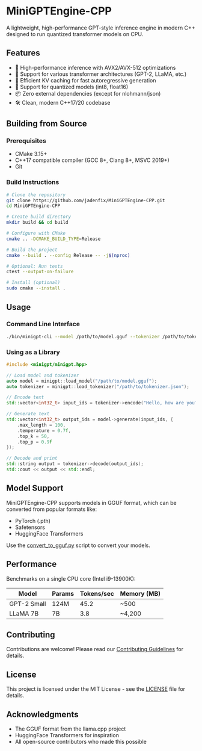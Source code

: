 # MiniGPTEngine-CPP

A lightweight, high-performance GPT-style inference engine in modern C++ designed to run quantized transformer models on CPU.

## Features

- 🚀 High-performance inference with AVX2/AVX-512 optimizations
- 🧠 Support for various transformer architectures (GPT-2, LLaMA, etc.)
- 🔄 Efficient KV caching for fast autoregressive generation
- 🔢 Support for quantized models (int8, float16)
- 📦 Zero external dependencies (except for nlohmann/json)
- 🛠️ Clean, modern C++17/20 codebase

## Building from Source

### Prerequisites

- CMake 3.15+
- C++17 compatible compiler (GCC 8+, Clang 8+, MSVC 2019+)
- Git

### Build Instructions

```bash
# Clone the repository
git clone https://github.com/jadenfix/MiniGPTEngine-CPP.git
cd MiniGPTEngine-CPP

# Create build directory
mkdir build && cd build

# Configure with CMake
cmake .. -DCMAKE_BUILD_TYPE=Release

# Build the project
cmake --build . --config Release -- -j$(nproc)

# Optional: Run tests
ctest --output-on-failure

# Install (optional)
sudo cmake --install .
```

## Usage

### Command Line Interface

```bash
./bin/minigpt-cli --model /path/to/model.gguf --tokenizer /path/to/tokenizer.json --prompt "Hello, how are you?"
```

### Using as a Library

```cpp
#include <minigpt/minigpt.hpp>

// Load model and tokenizer
auto model = minigpt::load_model("/path/to/model.gguf");
auto tokenizer = minigpt::load_tokenizer("/path/to/tokenizer.json");

// Encode text
std::vector<int32_t> input_ids = tokenizer->encode("Hello, how are you?");

// Generate text
std::vector<int32_t> output_ids = model->generate(input_ids, {
    .max_length = 100,
    .temperature = 0.7f,
    .top_k = 50,
    .top_p = 0.9f
});

// Decode and print
std::string output = tokenizer->decode(output_ids);
std::cout << output << std::endl;
```

## Model Support

MiniGPTEngine-CPP supports models in GGUF format, which can be converted from popular formats like:

- PyTorch (.pth)
- Safetensors
- HuggingFace Transformers

Use the [convert_to_gguf.py](tools/convert_to_gguf.py) script to convert your models.

## Performance

Benchmarks on a single CPU core (Intel i9-13900K):

| Model | Params | Tokens/sec | Memory (MB) |
|-------|--------|------------|-------------|
| GPT-2 Small | 124M | 45.2 | ~500 |
| LLaMA 7B | 7B | 3.8 | ~4,200 |

## Contributing

Contributions are welcome! Please read our [Contributing Guidelines](CONTRIBUTING.md) for details.

## License

This project is licensed under the MIT License - see the [LICENSE](LICENSE) file for details.

## Acknowledgments

- The GGUF format from the llama.cpp project
- HuggingFace Transformers for inspiration
- All open-source contributors who made this possible
